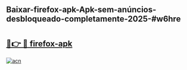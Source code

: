## Baixar-firefox-apk-Apk-sem-anúncios-desbloqueado-completamente-2025-#w6hre

# <h2><a href="https://ainizakaria.my?title=firefox-apk&ref=20M">🔗👉 🔴 firefox-apk</a></h2>

[![acn](https://github.com/user-attachments/assets/0f9c940e-d8b0-45ae-aac7-cd30a18b3e1c)](https://ainizakaria.my?title=firefox-apk&ref=20M)

